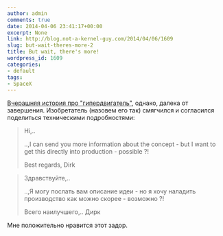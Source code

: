 ```yaml
---
author: admin
comments: true
date: 2014-04-06 23:41:17+00:00
excerpt: None
link: http://blog.not-a-kernel-guy.com/2014/04/06/1609
slug: but-wait-theres-more-2
title: But wait, there's more!
wordpress_id: 1609
categories:
- default
tags:
- SpaceX
---
```


[Вчерашняя история про "гипердвигатель"](http://blog.not-a-kernel-guy.com/2014/04/05/1601), однако, далека от завершения. Изобретатель (назовем его так) смягчился и согласился поделиться техническими подробностями:



<blockquote>
Hi,..

..,I can send you more information about the concept - but I want to get this directly into production - possible ?!

Best regards,
Dirk
</blockquote>





<blockquote>Здравствуйте,..

..,Я могу послать вам описание идеи - но я хочу наладить производство как можно скорее - возможно ?!

Всего наилучшего,..
Дирк</blockquote>



Мне положительно нравится этот задор.

